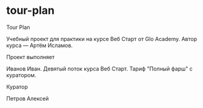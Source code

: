 # tour-plan

Tour Plan

Учебный проект для практики на курсе Веб Старт от Glo Academy. Автор курса — Артём Исламов.

Проект выполняет

Иванов Иван. Девятый поток курса Веб Старт. Тариф "Полный фарш" с куратором.

Куратор

Петров Алексей
